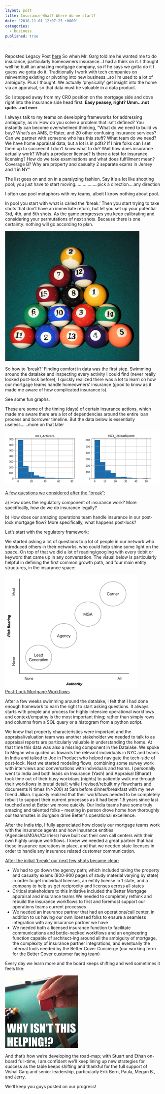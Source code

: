 ```yaml
---
layout: post
title: Insurance What? Where do we start?
date: '2018-11-01 12:07:25 +0000'
categories:
  - business
published: true

---
```

Reposted Legacy Post [here](https://internal-blog.bettercover.com/insurance-what-where-do-we-start/ "insurance link") 
So when Mr. Garg told me he wanted me to do insurance, particularly homeowners insurance…I had a think on it. I thought well he built an amazing mortgage company, so if he says we gotta do it I guess we gotta do it. Traditionally I work with tech companies on reinventing existing or pivoting into new business...so I’m used to a lot of ambiguity. Plus I thought: We actually ‘physically’ get insight into the home via an appraisal, so that data must be valuable in a data product.  

So I stepped away from my CRO position on the mortgage side and dove right into the insurance side head first. <b>Easy peasey, right?  Umm…not quite…not ever </b>

I always talk to my teams on developing frameworks for addressing ambiguity, as in: How do you solve a problem that isn’t defined? You instantly can become overwhelmed thinking, "What do we need to build vs buy? What’s an AMS, E-Rater, and 20 other confusing insurance services? Can we partner with someone who has this stuff? What team do we need? We have home appraisal data, but a lot is in pdfs? If I hire folks can I set them up to succeed if I don't know what to do? Wait how does insurance actually work? What’s a producer license? Is there a test for insurance licensing? How do we take examinations and what does fulfillment mean? Coverage B?  Why are property and casualty 2 separate exams in Jersey and 1 in NY"

The list goes on and on in a paralyzing fashion.  Say it's a lot like shooting pool; you just have to start moving………………pick a direction....any direction

I often use pool metaphors with my teams, albeit I know nothing about pool.  

In pool you start with what is called the ‘break.’ Then you start trying to take shots that don’t have an immediate return, but let you set up your potential 3rd, 4th, and 5th shots. As the game progresses you keep calibrating and considering your permutations of next shots.  Because there is one certainty: nothing will go according to plan.

![png](../images/insurance_post/Picture1.png)


So how to ‘break?’ Finding comfort in data was the first step. Swimming around the datalake and inspecting every activity I could find (never really looked post-lock before); I quickly realized there was a lot to learn on how our mortgage teams handle homeowners’ insurance (good to know as it made me aware of how complicated insurance is).  

See some fun graphs:

These are some of the timing (days) of certain insurance actions, which made me aware there are a lot of dependencies around the entire loan process and borrower timeline.  But the data below is essentially useless......more on that later

![png](../images/insurance_post/image.png)

<ins>A few questions we considered after the "break":</ins>

a) How does the regulatory component of insurance work? More specifically, how do we do insurance legally?

b) How does our amazing operations team handle insurance in our post-lock mortgage flow? More specifically, what happens post-lock?

Let’s start with the regulatory framework:

We started asking a lot of questions to a lot of people in our network who introduced others in their networks, who could help shine some light on the space. On top of that we did a lot of reading/googling with every tidbit or keyword that came up in any conversation. The visual below is particularly helpful in defining the first common growth path, and four main entity structures, in the insurance space:<br>

![png](../images/insurance_post/insurance_distribution_groups.png)
<br>
<ins>Post-Lock Mortgage Workflows</ins>

After a few weeks swimming around the datalake, I felt that I had done enough homework to earn the right to start asking questions. It always starts with people and process for highly intensive operational workflows and context/empathy is the most important thing; rather than simply rows and columns from a SQL query or a histogram from a python script.

We knew that property characteristics were important and the appraisal/valuation team was another stakeholder we needed to talk to as appraisal reports are particularly valuable in understanding the home. At that time this data was also a missing component in the Datalake. We spoke to Megan who guided us towards the relevant individuals in NYC and teams in India and talked to Joe in Product who helped navigate the tech-side of post-lock. Next we started modeling flows; combining some survey work with interviews and conversations with individuals and teams. I personally went to India and both leads on Insurance (Yash) and Appraisal (Bharat) took time out of their busy workdays (nights) to patiently walk me through their workflows in brutal detail; while I revised/rebuilt my flowcharts and documents N times (N>200) at 5am before dinner/breakfast with my new friend Jillian.   I quickly realized that their workflows needed to be completely rebuilt to support their current processes as it had been 1.5 years since last touched and at Better we move quickly. Our India teams have some truly amazing and talented folks – meeting in person drove home how thoroughly our teammates in Gurgaon drive Better's operational excellence.

After the India trip, I fully appreciated how closely our mortgage teams work with the insurance agents and how insurance entities (Agencies/MGAs/Carriers) have built out their own call centers with their own highly unique workflows. I knew we needed a great partner that had these insurance operations in place, and that we needed state licenses in order to handle any insurance related customer communication.

<ins>After the initial 'break' our next few shots became clear:</ins>

* We had to go down the agency path; which included taking the property and casualty exams (800-900 pages of study material varying by state) in order to get individual licenses, an entity license in 1 state, and a company to help us get reciprocity and licenses across all states
* Critical stakeholders to this initiative included the Better Mortgage appraisal and insurance teams
We needed to completely rethink and rebuild the insurance workflows to first and foremost support our operations teams current processes
* We needed an insurance partner that had an operations/call center, in addition to us having our own licensed folks to ensure a seamless integration with any insurance partner we have
* We needed both a licensed insurance function to facilitate communications and bottle-necked workflows and an engineering function capable of architect-ing around all the ambiguity of mortgage, the complexity of insurance partner integrations, and eventually the internal tools needed by the Better Cover Concierge (our working term for the Better Cover customer facing team)

Every day we learn more and the board keeps shifting and well sometimes it feels like:

![png](../images/insurance_post/help_pool.png)

And that’s how we’re developing the road-map; with Stuart and Ethan on-board full-time, I am confident we'll keep lining up new strategies for success as the table keeps shifting and thankful for the full support of Vishal Garg and senior leadership, particularly Erik Bern, Paula, Megan B., and Jerry.  

We'll keep you guys posted on our progress!



